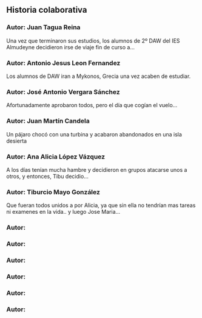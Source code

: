 ﻿## Historia colaborativa

### Autor: Juan Tagua Reina
Una vez que terminaron sus estudios, los alumnos de 2º DAW del IES Almudeyne decidieron irse de viaje fin de curso a...

### Autor: Antonio Jesus Leon Fernandez
Los alumnos de DAW iran a Mykonos, Grecia una vez acaben de estudiar. 


### Autor: José Antonio Vergara Sánchez
Afortunadamente aprobaron todos, pero el día que cogían el vuelo...

### Autor: Juan Martín Candela
Un pájaro chocó con una turbina y acabaron abandonados en una isla desierta

### Autor: Ana Alicia López Vázquez  
A los días tenían mucha hambre y decidieron en grupos atacarse unos a 
otros, y entonces, Tibu decidio...


### Autor: Tiburcio Mayo González
Que fueran todos unidos a por Alicia, ya que sin ella no tendrían mas tareas ni examenes en la vida.. y luego Jose Maria...


### Autor: 


### Autor:


### Autor: 


### Autor: 


### Autor: 


### Autor: 


